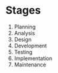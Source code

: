 # Stages
1. Planning
2. Analysis
3. Design
4. Development
5. Testing 
6. Implementation
7. Maintenance
